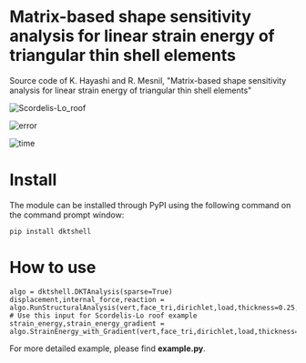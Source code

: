 # Matrix-based shape sensitivity analysis for linear strain energy of triangular thin shell elements
Source code of K. Hayashi and R. Mesnil, "Matrix-based shape sensitivity analysis for linear strain energy of triangular thin shell elements"

![Scordelis-Lo_roof](https://github.com/user-attachments/assets/b7fa99fa-64d8-4f07-8e60-03429ec137a9)

![error](https://github.com/user-attachments/assets/235b22e0-78a4-47cc-af58-0a26ca94412c)

![time](https://github.com/user-attachments/assets/fc7cdea5-4d8e-4c52-942e-8600a498c85e)


# Install
The module can be installed through PyPI using the following command on the command prompt window:
```
pip install dktshell
```

# How to use
```
algo = dktshell.DKTAnalysis(sparse=True)
displacement,internal_force,reaction = algo.RunStructuralAnalysis(vert,face_tri,dirichlet,load,thickness=0.25,elastic_modulus=4.32e8,poisson_ratio=0.0) # Use this input for Scordelis-Lo roof example
strain_energy,strain_energy_gradient = algo.StrainEnergy_with_Gradient(vert,face_tri,dirichlet,load,thickness=1,elastic_modulus=1,poisson_ratio=0.25)
```

For more detailed example, please find **example.py**.
